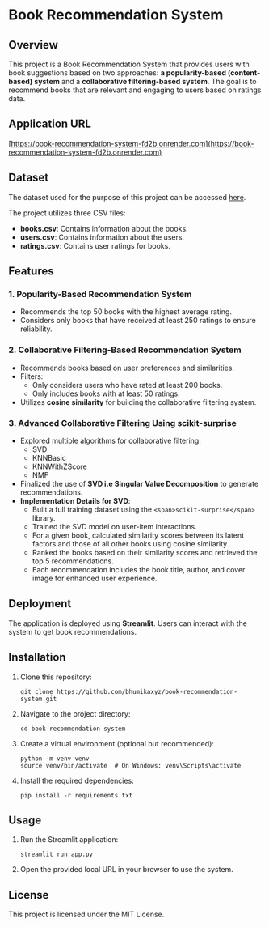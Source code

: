 # Book Recommendation System

## Overview

This project is a Book Recommendation System that provides users with book suggestions based on two approaches: **a popularity-based (content-based) system** and a **collaborative filtering-based system**. The goal is to recommend books that are relevant and engaging to users based on ratings data.

## Application URL

[https://book-recommendation-system-fd2b.onrender.com](https://book-recommendation-system-fd2b.onrender.com)

## Dataset

The dataset used for the purpose of this project can be accessed [here](https://www.kaggle.com/datasets/arashnic/book-recommendation-dataset).

The project utilizes three CSV files:

* **books.csv**: Contains information about the books.
* **users.csv**: Contains information about the users.
* **ratings.csv**: Contains user ratings for books.

## Features

### 1. Popularity-Based Recommendation System

* Recommends the top 50 books with the highest average rating.
* Considers only books that have received at least 250 ratings to ensure reliability.

### 2. Collaborative Filtering-Based Recommendation System

* Recommends books based on user preferences and similarities.
* Filters:
  * Only considers users who have rated at least 200 books.
  * Only includes books with at least 50 ratings.
* Utilizes **cosine similarity** for building the collaborative filtering system.

### 3. Advanced Collaborative Filtering Using scikit-surprise

* Explored multiple algorithms for collaborative filtering:
  * SVD
  * KNNBasic
  * KNNWithZScore
  * NMF
* Finalized the use of **SVD i.e Singular Value Decomposition** to generate recommendations.
* **Implementation Details for SVD**:
  * Built a full training dataset using the `<span>scikit-surprise</span>` library.
  * Trained the SVD model on user-item interactions.
  * For a given book, calculated similarity scores between its latent factors and those of all other books using cosine similarity.
  * Ranked the books based on their similarity scores and retrieved the top 5 recommendations.
  * Each recommendation includes the book title, author, and cover image for enhanced user experience.

## Deployment

The application is deployed using **Streamlit**. Users can interact with the system to get book recommendations.

## Installation

1. Clone this repository:
   ```
   git clone https://github.com/bhumikaxyz/book-recommendation-system.git
   ```
2. Navigate to the project directory:
   ```
   cd book-recommendation-system
   ```
3. Create a virtual environment (optional but recommended):
   ```
   python -m venv venv
   source venv/bin/activate  # On Windows: venv\Scripts\activate
   ```
4. Install the required dependencies:
   ```
   pip install -r requirements.txt
   ```

## Usage

1. Run the Streamlit application:
   ```
   streamlit run app.py
   ```
2. Open the provided local URL in your browser to use the system.

## License

This project is licensed under the MIT License.
